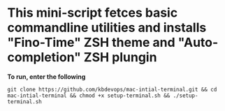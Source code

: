 # This mini-script fetces basic commandline utilities and installs "Fino-Time" ZSH theme and "Auto-completion" ZSH plungin

**To run, enter the following**
```
git clone https://github.com/kbdevops/mac-intial-terminal.git && cd mac-intial-terminal && chmod +x setup-terminal.sh && ./setup-terminal.sh
```
